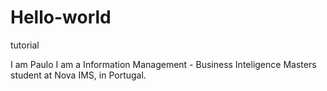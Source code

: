 # Hello-world
tutorial

I am Paulo
I am a Information Management - Business Inteligence Masters student at Nova IMS, in Portugal.

